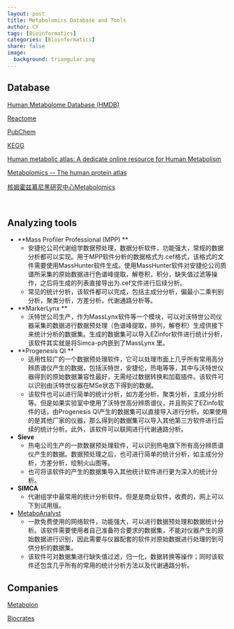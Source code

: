 ```yaml
---
layout: post
title: Metabolomics Database and Tools  
author: CY
tags: [Bioinformatics]
categories: [Bioinformatics]
share: false
image:
  background: triangular.png 
---
```




## Database   

[Human Metabolome Database (HMDB)](http://www.hmdb.ca/)          

[Reactome](http://www.reactome.org)                                         

[PubChem]()         

[KEGG]()                         

[Human metabolic atlas: A dedicate online resource for Human Metabolism](http://www.metabolicatlas.org/)            

[Metabolomics -- The human protein atlas](https://www.proteinatlas.org/news/tag/metabolomics)                

[核姆霍兹慕尼黑研究中心Metabolomics](https://www.helmholtz-muenchen.de/ibis/institute/groups/metabolomics/about-us/index.html)              

​                       

## Analyzing tools 

- **Mass Profiler Professional (MPP)  **                 
  - 安捷伦公司代谢组学数据预处理，数据分析软件，功能强大，常规的数据分析都可以实现。用于MPP软件分析的数据格式为.cef格式，该格式的文件需要使用MassHunter软件生成。使用MassHunter软件对安捷伦公司质谱所采集的原始数据进行色谱峰提取，解卷积，积分，缺失值过滤等操作，之后将生成的列表直接导出为.cef文件进行后续分析。                  
  - 常见的统计分析，该软件都可以完成，包括主成分分析，偏最小二乘判别分析，聚类分析，方差分析，代谢通路分析等。                             
- **MarkerLynx  **                                 
  - 沃特世公司生产，作为MassLynx软件等一个模块，可以对沃特世公司仪器采集的数据进行数据预处理（色谱峰提取，排列，解卷积）生成供接下来统计分析的数据集。生成的数据集可以导入EZinfor软件进行统计分析，该软件其实就是将Simca-p内嵌到了MassLynx 里。                   
- **Progenesis QI  **                              
  - 适用性较广的一个数据预处理软件，它可以处理市面上几乎所有常用高分辨质谱仪产生的数据，包括沃特世，安捷伦，热电等等，其中与沃特世仪器得到的原始数据兼容性最好，无需经过数据转换和加载插件。该软件可以识别由沃特世仪器在MSe状态下得到的数据。                    
  - 该软件也可以进行简单的统计分析，如方差分析，聚类分析，主成分分析等。但是如果实验室中使用了沃特世高分辨质谱仪，并且购买了EZinfo软件的话，由Progenesis QI产生的数据集可以直接导入进行分析。如果使用的是其他厂家的仪器，那么得到的数据集可以导入其他第三方软件进行后续的统计分析。此外，该软件可以联网进行代谢通路分析。                  
- **Sieve**                        
  - 热电公司生产的一款数据预处理软件，可以识别热电旗下所有高分辨质谱仪产生的数据。数据预处理之后，也可进行简单的统计分析，如主成分分析，方差分析，绘制火山图等。                     
  - 也可将该软件的产生的数据集导入其他统计软件进行更为深入的统计分析。              
- **SIMCA**                         
  - 代谢组学中最常用的统计分析软件。但是是商业软件，收费的，网上可以下到试用版。              
- [MetaboAnalyst](http://chenyuan.date/2018/01/MetaboAnalyst/)                
  - 一款免费使用的网络软件，功能强大，可以进行数据预处理和数据统计分析。该软件需要使用者自己准备符合要求的数据集，不能对仪器产生的原始数据进行识别，因此需要与仪器配套的软件对原始数据进行处理的到可供分析的数据集。                          
  - 该软件可对数据集进行缺失值过滤，归一化，数据转换等操作；同时该软件还包含几乎所有的常用的统计分析方法以及代谢通路分析。                   





## Companies    

[Metabolon](https://www.metabolon.com/)                 

[Biocrates](https://www.biocrates.com/)            